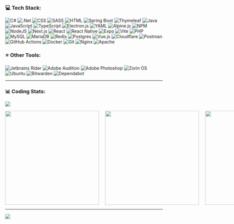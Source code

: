 <!--# 🌐 Socials:
[![Instagram](https://img.shields.io/badge/Instagram-%23E4405F.svg?logo=Instagram&logoColor=white)](https://instagram.com/4tense) [![YouTube](https://img.shields.io/badge/YouTube-%23FF0000.svg?logo=YouTube&logoColor=white)](https://youtube.com/@4tense) -->

### **💻 Tech Stack:**
![C#](https://img.shields.io/badge/c%23-%23239120.svg?style=for-the-badge&logo=c-sharp&logoColor=white) ![.Net](https://img.shields.io/badge/.NET-5C2D91?style=for-the-badge&logo=.net&logoColor=white) ![CSS](https://img.shields.io/badge/css3-%231572B6.svg?style=for-the-badge&logo=css3&logoColor=white) ![SASS](https://img.shields.io/badge/SASS-hotpink.svg?style=for-the-badge&logo=SASS&logoColor=white) ![HTML](https://img.shields.io/badge/html5-%23E34F26.svg?style=for-the-badge&logo=html5&logoColor=white) ![Spring Boot](https://img.shields.io/badge/spring-%236DB33F.svg?style=for-the-badge&logo=spring&logoColor=white) ![Thymeleaf](https://img.shields.io/badge/Thymeleaf-%23005C0F.svg?style=for-the-badge&logo=Thymeleaf&logoColor=white) ![Java](https://img.shields.io/badge/java-%23ED8B00.svg?style=for-the-badge&logo=openjdk&logoColor=white) ![JavaScript](https://img.shields.io/badge/javascript-%23323330.svg?style=for-the-badge&logo=javascript&logoColor=%23F7DF1E) ![TypeScript](https://img.shields.io/badge/typescript-%23007ACC.svg?style=for-the-badge&logo=typescript&logoColor=white) ![Electron.js](https://img.shields.io/badge/Electron-191970?style=for-the-badge&logo=Electron&logoColor=white) ![YAML](https://img.shields.io/badge/yaml-%23ffffff.svg?style=for-the-badge&logo=yaml&logoColor=151515) ![Alpine.js](https://camo.githubusercontent.com/b0ed12f2211a8ca035addb7f6ac0541200b4a68f6e0096f3157f435140a1ea88/68747470733a2f2f696d672e736869656c64732e696f2f62616467652f616c70696e656a732d77686974652e7376673f7374796c653d666f722d7468652d6261646765266c6f676f3d616c70696e65646f746a73266c6f676f436f6c6f723d253233384243304430) ![NPM](https://img.shields.io/badge/NPM-%23000000.svg?style=for-the-badge&logo=npm&logoColor=white) ![NodeJS](https://img.shields.io/badge/node.js-6DA55F?style=for-the-badge&logo=node.js&logoColor=white) ![Next.js](https://camo.githubusercontent.com/d4ff95c6c85e810b4acfe5dbf01bf2b44680cf75945b21a7e5438c87b473f2c6/68747470733a2f2f696d672e736869656c64732e696f2f62616467652f4e6578742d626c61636b3f7374796c653d666f722d7468652d6261646765266c6f676f3d6e6578742e6a73266c6f676f436f6c6f723d7768697465) ![React](https://img.shields.io/badge/react-%2320232a.svg?style=for-the-badge&logo=react&logoColor=%2361DAFB) ![React Native](https://img.shields.io/badge/react_native-%2320232a.svg?style=for-the-badge&logo=react&logoColor=%2361DAFB) ![Expo](https://img.shields.io/badge/expo-1C1E24?style=for-the-badge&logo=expo&logoColor=#D04A37) ![Vite](https://img.shields.io/badge/vite-%23646CFF.svg?style=for-the-badge&logo=vite&logoColor=white) ![PHP](https://img.shields.io/badge/php-%23777BB4.svg?style=for-the-badge&logo=php&logoColor=white) ![MySQL](https://img.shields.io/badge/mysql-4479A1.svg?style=for-the-badge&logo=mysql&logoColor=white) ![MariaDB](https://img.shields.io/badge/MariaDB-003545?style=for-the-badge&logo=mariadb&logoColor=white) ![Redis](https://img.shields.io/badge/redis-%23DD0031.svg?style=for-the-badge&logo=redis&logoColor=white) ![Postgres](https://img.shields.io/badge/postgres-%23316192.svg?style=for-the-badge&logo=postgresql&logoColor=white) ![Vue.js](https://img.shields.io/badge/vuejs-%2335495e.svg?style=for-the-badge&logo=vuedotjs&logoColor=%234FC08D) ![Cloudflare](https://img.shields.io/badge/Cloudflare-F38020?style=for-the-badge&logo=Cloudflare&logoColor=white)   ![Postman](https://img.shields.io/badge/Postman-FF6C37?style=for-the-badge&logo=postman&logoColor=white) ![GitHub Actions](https://img.shields.io/badge/github%20actions-%232671E5.svg?style=for-the-badge&logo=githubactions&logoColor=white) ![Docker](https://img.shields.io/badge/docker-%230db7ed.svg?style=for-the-badge&logo=docker&logoColor=white) ![Git](https://img.shields.io/badge/git-%23F05033.svg?style=for-the-badge&logo=git&logoColor=white) ![Nginx](https://img.shields.io/badge/nginx-%23009639.svg?style=for-the-badge&logo=nginx&logoColor=white) ![Apache](https://img.shields.io/badge/apache-%23D42029.svg?style=for-the-badge&logo=apache&logoColor=white)

### **⭐ Other Tools:**
![Jetbrains Rider](https://camo.githubusercontent.com/bbd77959dd02c3895a68b08bfbe47991b2e540e1e04aaa33c6570e189a4b7c4c/68747470733a2f2f696d672e736869656c64732e696f2f62616467652f52696465722d3030303030302e7376673f7374796c653d666f722d7468652d6261646765266c6f676f3d5269646572266c6f676f436f6c6f723d776869746526636f6c6f723d626c61636b266c6162656c436f6c6f723d6372696d736f6e)
![Adobe Audition](https://img.shields.io/badge/Adobe%20Audition-9999FF.svg?style=for-the-badge&logo=Adobe%20Audition&logoColor=white) ![Adobe Photoshop](https://img.shields.io/badge/adobe%20photoshop-%2331A8FF.svg?style=for-the-badge&logo=adobe%20photoshop&logoColor=white) ![Zorin OS](https://img.shields.io/badge/-Zorin%20OS-%2310AAEB?style=for-the-badge&logo=zorin&logoColor=white) ![Ubuntu](https://img.shields.io/badge/Ubuntu-E95420?style=for-the-badge&logo=ubuntu&logoColor=white) ![Bitwarden](https://img.shields.io/badge/bitwarden-%23175DDC.svg?style=for-the-badge&logo=bitwarden&logoColor=white) ![Dependabot](https://img.shields.io/badge/dependabot-025E8C?style=for-the-badge&logo=dependabot&logoColor=white)

<!--### **👀 Currently Learning:**
![MySQL](https://img.shields.io/badge/mysql-%2300f.svg?style=for-the-badge&logo=mysql&logoColor=white) -->

---

### **📊 Coding Stats:**
<!--![](https://github-readme-stats.vercel.app/api?username=AldiiX&theme=dark&hide_border=true&include_all_commits=true&count_private=true)<br/>-->
![](https://github-readme-streak-stats.herokuapp.com/?user=AldiiX&theme=dark&hide_border=true)<br/>
<!--![](https://github-readme-stats.vercel.app/api/top-langs/?username=AldiiX&theme=dark&hide_border=true&include_all_commits=true&count_private=true&layout=compact)-->

<div style="display:flex; gap:20px;">
  <img src="https://wakatime.com/share/@1acaf222-1e95-4b63-8353-39b3cbca8bd1/77d587fc-e677-4abc-948a-8094a1924b35.svg" width="300">
  <img src="https://wakatime.com/share/@1acaf222-1e95-4b63-8353-39b3cbca8bd1/74ff3709-1576-41b1-83ac-823bd6bf3874.svg" width="300">
  <img src="https://wakatime.com/share/@1acaf222-1e95-4b63-8353-39b3cbca8bd1/60cf2b9f-6e7c-4100-94c0-b17db9e17b96.svg" width="300">
</div>

<!-- ---

### **✍️ Random Dev Quote**
![](https://quotes-github-readme.vercel.app/api?type=horizontal&theme=dark) -->

<!--### 🔝 Top Contributed Repo
![](https://github-contributor-stats.vercel.app/api?username=AldiiX&limit=5&theme=dark&combine_all_yearly_contributions=true)-->

---

[![](https://visitcount.itsvg.in/api?id=AldiiX&icon=0&color=3)](https://visitcount.itsvg.in)
